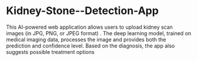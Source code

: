 # Kidney-Stone--Detection-App
This AI-powered web application allows users to upload kidney scan images (in JPG, PNG, or JPEG format) . The deep learning model, trained on medical imaging data, processes the image and provides both the prediction and confidence level. Based on the diagnosis, the app also suggests possible treatment options
